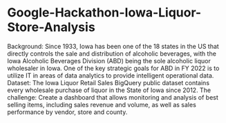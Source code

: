 # Google-Hackathon-Iowa-Liquor-Store-Analysis
Background:
Since 1933, Iowa has been one of the 18 states in the US that directly controls the sale and distribution of alcoholic beverages, with the Iowa Alcoholic Beverages Division (ABD) being the sole alcoholic liquor wholesaler in Iowa. One of the key strategic goals for ABD in FY 2022 is to utilize IT in areas of data
analytics to provide intelligent operational data.
Dataset:
The Iowa Liquor Retail Sales BigQuery public dataset contains every wholesale purchase of liquor in the State of Iowa since 2012.
The challenge:
Create a dashboard that allows monitoring and analysis of best selling items, including sales revenue and volume, as well as sales performance by vendor, store and county. 
